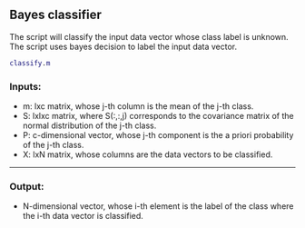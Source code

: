 ## Bayes classifier
The script will classify the input data vector whose class label is unknown. The script uses bayes decision to label the input data vector.

```matlab
classify.m
```
### Inputs: 
* m: lxc matrix, whose j-th column is the mean of the j-th class.
* S: lxlxc matrix, where S(:,:,j) corresponds to the covariance matrix of the normal distribution of the j-th class.
* P: c-dimensional vector, whose j-th component is the a priori probability of the j-th class.
* X: lxN matrix, whose columns are the data vectors to be classified.
---
### Output: 
* N-dimensional vector, whose i-th element is the label of the class where the i-th data vector is classified.




